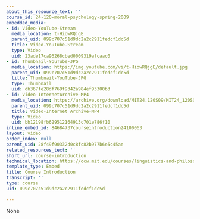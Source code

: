 ```yaml
---
about_this_resource_text: ''
course_id: 24-120-moral-psychology-spring-2009
embedded_media:
- id: Video-YouTube-Stream
  media_location: t-HiowRQjgE
  parent_uid: 099c707c51d9dc2a2c2911fedcf1dc5d
  title: Video-YouTube-Stream
  type: Video
  uid: 23ade17ca96268cbed0009319afcaac0
- id: Thumbnail-YouTube-JPG
  media_location: https://img.youtube.com/vi/t-HiowRQjgE/default.jpg
  parent_uid: 099c707c51d9dc2a2c2911fedcf1dc5d
  title: Thumbnail-YouTube-JPG
  type: Thumbnail
  uid: db367fe28df769f9342a984ef93300b3
- id: Video-InternetArchive-MP4
  media_location: https://archive.org/download/MIT24.120S09/MIT24_120S09intro_300k.mp4
  parent_uid: 099c707c51d9dc2a2c2911fedcf1dc5d
  title: Video-Internet Archive-MP4
  type: Video
  uid: bb12198fb629512164913c701e786f10
inline_embed_id: 84684737courseintroduction24100063
layout: video
order_index: null
parent_uid: 28f49f90332d0c8fc82b977b6e5c45ae
related_resources_text: ''
short_url: course-introduction
technical_location: https://ocw.mit.edu/courses/linguistics-and-philosophy/24-120-moral-psychology-spring-2009/syllabus/course-introduction
template_type: Embed
title: Course Introduction
transcript: ''
type: course
uid: 099c707c51d9dc2a2c2911fedcf1dc5d

---
```

None